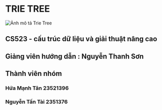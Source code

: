 # TRIE TREE
![Ảnh mô tả Trie Tree](https://github.com/user-attachments/assets/483601f2-24bd-468a-a7b5-04782aa26c5a)

## CS523 - cấu trúc dữ liệu và giải thuật nâng cao 
## Giảng viên hướng dẫn : Nguyễn Thanh Sơn 
## Thành viên nhóm 
### Hứa Mạnh Tân 23521396
### Nguyễn Tấn Tài 2351376


